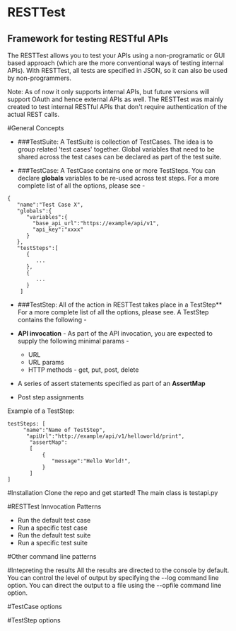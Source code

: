 RESTTest
========
Framework for testing RESTful APIs
----------------------------------
The RESTTest allows you to test your APIs using a non-programatic or GUI based approach (which are the more conventional ways of testing internal APIs). With RESTTest, all  tests are specified in JSON, so it can also be used by non-programmers.

Note: As of now it only supports internal APIs, but future versions will support OAuth and hence external APIs as well. The RESTTest was mainly created to test internal RESTful APIs that don't require authentication of the actual REST calls.

#General Concepts
* ###TestSuite: 
 A TestSuite is collection of TestCases. The idea is to group related 'test cases' together. Global variables that need to be shared across the test cases can be declared as part of the test suite.
 
 
* ###TestCase: 
 A TestCase contains one or more TestSteps. You can declare **globals** variables to be re-used across test steps. For a more complete list of all the options, please see - 
 

```
{
   "name":"Test Case X",
   "globals":{
      "variables":{
        "base_api_url":"https://example/api/v1",
        "api_key":"xxxx"
      }
   },
   "testSteps":[
      { 
         ...
      },
      { 
         ...
      }
    ]  
 ```

* ###TestStep: 
  All of the action in RESTTest takes place in a TestStep** 
For a more complete list of all the options, please see.
A TestStep contains the following - 

- **API invocation** - As part of the API invocation, you are expected to supply the following minimal params - 
  - URL
  - URL params
  - HTTP methods - get, put, post, delete
  
- A series of assert statements specified as part of an **AssertMap**
- Post step assignments 

Example of a TestStep:
  
  ```
  testSteps: [
       "name":"Name of TestStep",
  		"apiUrl":"http://example/api/v1/helloworld/print",
         "assertMap":
         [
             {
                "message":"Hello World!",
             }
         ]
  ] 
  ```

#Installation
Clone the repo and get started!
The main class is testapi.py

#RESTTest Innvocation Patterns
- Run the default test case
- Run a specific test case  
- Run the default test suite
- Run a specific test suite

#Other command line patterns



#Intepreting the results
All the results are directed to the console by default. You can control the level of output by specifying the --log command line option. You can direct the output to a file using the --opfile command line option. 

#TestCase options


#TestStep options



